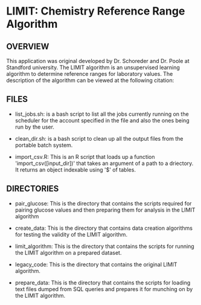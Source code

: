 # LIMIT: Chemistry Reference Range Algorithm

## OVERVIEW
This application was original developed by Dr. Schoreder and Dr. Poole at Standford university. The LIMIT algorithm is an unsupervised learning algorithm to determine reference ranges for laboratory values. The description of the algorithm can be viewed at the following citation:

## FILES
* list_jobs.sh: is a bash script to list all the jobs currently running on the scheduler for the account specified in the file and also the ones being run by the user.

* clean_dir.sh: is a bash script to clean up all the output files from the portable batch system.

* import_csv.R: This is an R script that loads up a function 'import_csv([input_dir])' that takes an argument of a path to a driectory. It returns an object indexable using '$' of tables.

## DIRECTORIES
* pair_glucose: This is the directory that contains the scripts required for pairing glucose values and then preparing them for analysis in the LIMIT algorithm

* create_data: This is the directory that contains data creation algorithms for testing the validity of the LIMIT algorithm.

* limit_algorithm: This is the directory that contains the scripts for running the LIMIT algorithm on a prepared dataset.

* legacy_code: This is the directory that contains the original LIMIT algorithm.

* prepare_data: This is the directory that contains the scripts for loading text files dumped from SQL queries and prepares it for munching on by the LIMIT algorithm.

